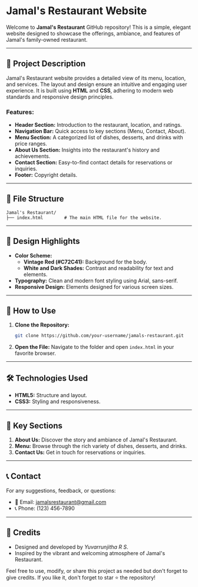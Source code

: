 # Jamal's Restaurant Website

Welcome to **Jamal's Restaurant** GitHub repository! This is a simple, elegant website designed to showcase the offerings, ambiance, and features of Jamal's family-owned restaurant.

---

## 📝 Project Description

Jamal's Restaurant website provides a detailed view of its menu, location, and services. The layout and design ensure an intuitive and engaging user experience. It is built using **HTML** and **CSS**, adhering to modern web standards and responsive design principles.

### Features:
- **Header Section:** Introduction to the restaurant, location, and ratings.
- **Navigation Bar:** Quick access to key sections (Menu, Contact, About).
- **Menu Section:** A categorized list of dishes, desserts, and drinks with price ranges.
- **About Us Section:** Insights into the restaurant's history and achievements.
- **Contact Section:** Easy-to-find contact details for reservations or inquiries.
- **Footer:** Copyright details.

---

## 📂 File Structure

```
Jamal's Restaurant/
├── index.html        # The main HTML file for the website.
```

---

## 🎨 Design Highlights

- **Color Scheme:** 
  - **Vintage Red (#C72C41):** Background for the body.
  - **White and Dark Shades:** Contrast and readability for text and elements.
- **Typography:** Clean and modern font styling using Arial, sans-serif.
- **Responsive Design:** Elements designed for various screen sizes.

---

## 🚀 How to Use

1. **Clone the Repository:**
   ```bash
   git clone https://github.com/your-username/jamals-restaurant.git
   ```
2. **Open the File:**
   Navigate to the folder and open `index.html` in your favorite browser.

---

## 🛠️ Technologies Used

- **HTML5:** Structure and layout.
- **CSS3:** Styling and responsiveness.

---

## 🌟 Key Sections

1. **About Us:** Discover the story and ambiance of Jamal's Restaurant.
2. **Menu:** Browse through the rich variety of dishes, desserts, and drinks.
3. **Contact Us:** Get in touch for reservations or inquiries.

---

## 📞 Contact

For any suggestions, feedback, or questions:
- 📧 Email: [jamalsrestaurant@gmail.com](mailto:jamalsrestaurant@gmail.com)
- 📞 Phone: (123) 456-7890

---

## 🎉 Credits

- Designed and developed by *Yuvarrunjitha R S*.
- Inspired by the vibrant and welcoming atmosphere of Jamal's Restaurant.

Feel free to use, modify, or share this project as needed but don't forget to give credits. If you like it, don't forget to star ⭐ the repository!

